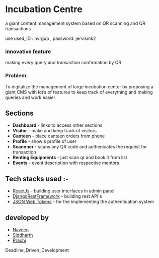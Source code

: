 # Incubation Centre
a giant content management system based on QR scanning and QR transactions

use used_ID : nvrgup , password: jervismk2



### innovative feature
making every query and transaction confirmation by QR
### Problem: 
To digitalize the management of large incubation center by proposing a giant CMS with lot’s of features to keep track  of everything and making queries and work easier

## Sections

  - **Dashboard** - links to access other sections
  - **Visitor** - make and keep track of visitors
  - **Canteen** - place canteen orders from phone
  - **Profile** - show's profile of user
  - **Scannner** - scans any QR code and authenicates the request for transaction
  - **Renting Equipments** - just scan qr and book it from list
  - **Events** - event description with respective mentors




## Tech stacks used :-
* [ReactJs](https://reactjs.org/) - building user interfaces in admin panel
* [DjangoRestFramework](https://www.django-rest-framework.org/) - building rest API's 
* [JSON Web Tokens](https://www.django-rest-framework.org/api-guide/authentication/) - for the implementing the authentication system


## developed by
- [Naveen](https://github.com/naveennvrgup)
- [Siddharth](https://github.com/siddharthshah3030)
- [Prachi](https://github.com/Prachiagrawal1)

Deadline_Driven_Development



